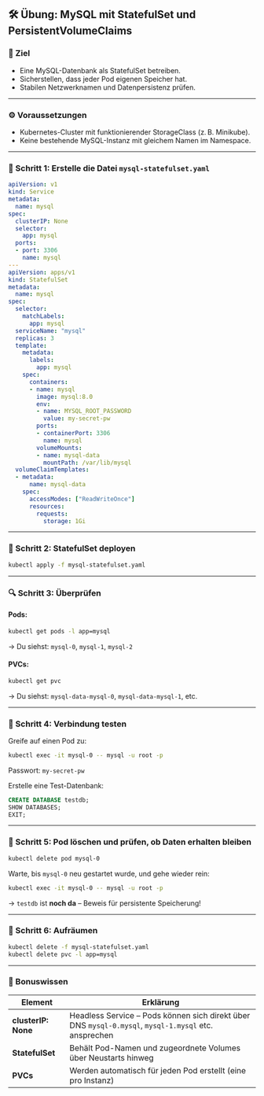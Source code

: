 
## 🛠️ **Übung: MySQL mit StatefulSet und PersistentVolumeClaims**

### 🎯 Ziel

* Eine MySQL-Datenbank als StatefulSet betreiben.
* Sicherstellen, dass jeder Pod eigenen Speicher hat.
* Stabilen Netzwerknamen und Datenpersistenz prüfen.

---

### ⚙️ Voraussetzungen

* Kubernetes-Cluster mit funktionierender StorageClass (z. B. Minikube).
* Keine bestehende MySQL-Instanz mit gleichem Namen im Namespace.

---

### 📁 Schritt 1: Erstelle die Datei `mysql-statefulset.yaml`

```yaml
apiVersion: v1
kind: Service
metadata:
  name: mysql
spec:
  clusterIP: None
  selector:
    app: mysql
  ports:
  - port: 3306
    name: mysql
---
apiVersion: apps/v1
kind: StatefulSet
metadata:
  name: mysql
spec:
  selector:
    matchLabels:
      app: mysql
  serviceName: "mysql"
  replicas: 3
  template:
    metadata:
      labels:
        app: mysql
    spec:
      containers:
      - name: mysql
        image: mysql:8.0
        env:
        - name: MYSQL_ROOT_PASSWORD
          value: my-secret-pw
        ports:
        - containerPort: 3306
          name: mysql
        volumeMounts:
        - name: mysql-data
          mountPath: /var/lib/mysql
  volumeClaimTemplates:
  - metadata:
      name: mysql-data
    spec:
      accessModes: ["ReadWriteOnce"]
      resources:
        requests:
          storage: 1Gi
```

---

### 🚀 Schritt 2: StatefulSet deployen

```bash
kubectl apply -f mysql-statefulset.yaml
```

---

### 🔍 Schritt 3: Überprüfen

#### Pods:

```bash
kubectl get pods -l app=mysql
```

→ Du siehst: `mysql-0`, `mysql-1`, `mysql-2`

#### PVCs:

```bash
kubectl get pvc
```

→ Du siehst: `mysql-data-mysql-0`, `mysql-data-mysql-1`, etc.

---

### 🧪 Schritt 4: Verbindung testen

Greife auf einen Pod zu:

```bash
kubectl exec -it mysql-0 -- mysql -u root -p
```

Passwort: `my-secret-pw`

Erstelle eine Test-Datenbank:

```sql
CREATE DATABASE testdb;
SHOW DATABASES;
EXIT;
```

---

### 🔁 Schritt 5: Pod löschen und prüfen, ob Daten erhalten bleiben

```bash
kubectl delete pod mysql-0
```

Warte, bis `mysql-0` neu gestartet wurde, und gehe wieder rein:

```bash
kubectl exec -it mysql-0 -- mysql -u root -p
```

→ `testdb` ist **noch da** – Beweis für persistente Speicherung!

---

### 🧹 Schritt 6: Aufräumen

```bash
kubectl delete -f mysql-statefulset.yaml
kubectl delete pvc -l app=mysql
```

---

### 🧠 Bonuswissen

| Element             | Erklärung                                                                                            |
| ------------------- | ---------------------------------------------------------------------------------------------------- |
| **clusterIP: None** | Headless Service – Pods können sich direkt über DNS `mysql-0.mysql`, `mysql-1.mysql` etc. ansprechen |
| **StatefulSet**     | Behält Pod-Namen und zugeordnete Volumes über Neustarts hinweg                                       |
| **PVCs**            | Werden automatisch für jeden Pod erstellt (eine pro Instanz)                                         |

